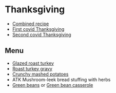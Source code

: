 # Thanksgiving

* [Combined recipe](thanksgiving-combined.md)
* [First covid Thanksgiving](first-covid-thanksigiving-combined.md)
* [Second covid Thanksgiving](second-covid-thanksigiving-combined.md)

## Menu

- [Glazed roast turkey](../glazed-roast-turkey.md)
- [Roast turkey gravy](../condiments/roast-turkey-gravy.md)
- [Crunchy mashed potatoes](../sides/crunchy-mashed-potatoes.md)
- ATK Mushroom-leek bread stuffing with herbs
- [Green beans](https://www.bonappetit.com/recipe/slow-roasted-green-beans-with-sage)
  or [Green bean casserole](https://www.bonappetit.com/recipe/bas-best-green-bean-casserole)
